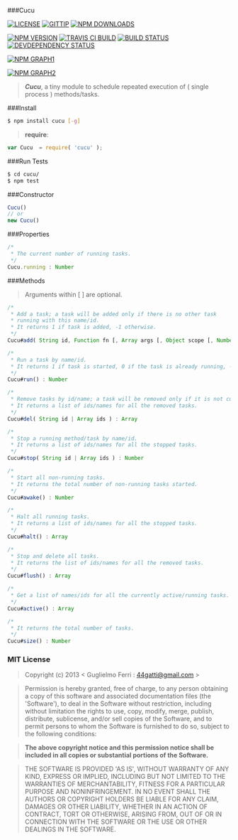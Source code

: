 ###Cucu

[![LICENSE](http://img.shields.io/badge/license-MIT-blue.svg)](https://github.com/rootslab/cucu#mit-license)
[![GITTIP](http://img.shields.io/gittip/rootslab.svg)](https://www.gittip.com/rootslab/)
[![NPM DOWNLOADS](http://img.shields.io/npm/dm/cucu.svg)](http://npm-stat.com/charts.html?package=cucu)

[![NPM VERSION](http://img.shields.io/npm/v/cucu.svg)](https://www.npmjs.org/package/cucu)
[![TRAVIS CI BUILD](http://img.shields.io/travis/rootslab/cucu.svg)](http://travis-ci.org/rootslab/cucu)
[![BUILD STATUS](http://img.shields.io/david/rootslab/cucu.svg)](https://david-dm.org/rootslab/cucu)
[![DEVDEPENDENCY STATUS](http://img.shields.io/david/dev/rootslab/cucu.svg)](https://david-dm.org/rootslab/cucu#info=devDependencies)

[![NPM GRAPH1](https://nodei.co/npm-dl/cucu.png)](https://nodei.co/npm/cucu/)

[![NPM GRAPH2](https://nodei.co/npm/cucu.png?downloads=true&stars=true)](https://nodei.co/npm/cucu/)

> **_Cucu_**, a tiny module to schedule repeated execution of ( single process ) methods/tasks.

###Install

```bash
$ npm install cucu [-g]
```

> __require__:

```javascript
var Cucu  = require( 'cucu' );
```

###Run Tests

```bash
$ cd cucu/
$ npm test
```

###Constructor

```javascript
Cucu()
// or
new Cucu()
```

###Properties

```javascript
/*
 * The current number of running tasks.
 */
Cucu.running : Number

```

###Methods

> Arguments within [ ] are optional.

```javascript
/*
 * Add a task; a task will be added only if there is no other task
 * running with this name/id.
 * It returns 1 if task is added, -1 otherwise.
 */
Cucu#add( String id, Function fn [, Array args [, Object scope [, Number interval ] ] ] ) : Number

/*
 * Run a task by name/id.
 * It returns 1 if task is started, 0 if the task is already running, -1 if no task exists.
 */
Cucu#run() : Number

/*
 * Remove tasks by id/name; a task will be removed only if it is not currently running.
 * It returns a list of ids/names for all the removed tasks.
 */
Cucu#del( String id | Array ids ) : Array

/*
 * Stop a running method/task by name/id.
 * It returns a list of ids/names for all the stopped tasks.
 */
Cucu#stop( String id | Array ids ) : Number

/*
 * Start all non-running tasks.
 * It returns the total number of non-running tasks started.
 */
Cucu#awake() : Number

/*
 * Halt all running tasks.
 * It returns a list of ids/names for all the stopped tasks.
 */
Cucu#halt() : Array

/*
 * Stop and delete all tasks.
 * It returns the list of ids/names for all the removed tasks.
 */
Cucu#flush() : Array

/*
 * Get a list of names/ids for all the currently active/running tasks.
 */
Cucu#active() : Array

/*
 * It returns the total number of tasks.
 */
Cucu#size() : Number

```

### MIT License

> Copyright (c) 2013 &lt; Guglielmo Ferri : 44gatti@gmail.com &gt;

> Permission is hereby granted, free of charge, to any person obtaining
> a copy of this software and associated documentation files (the
> 'Software'), to deal in the Software without restriction, including
> without limitation the rights to use, copy, modify, merge, publish,
> distribute, sublicense, and/or sell copies of the Software, and to
> permit persons to whom the Software is furnished to do so, subject to
> the following conditions:

> __The above copyright notice and this permission notice shall be
> included in all copies or substantial portions of the Software.__

> THE SOFTWARE IS PROVIDED 'AS IS', WITHOUT WARRANTY OF ANY KIND,
> EXPRESS OR IMPLIED, INCLUDING BUT NOT LIMITED TO THE WARRANTIES OF
> MERCHANTABILITY, FITNESS FOR A PARTICULAR PURPOSE AND NONINFRINGEMENT.
> IN NO EVENT SHALL THE AUTHORS OR COPYRIGHT HOLDERS BE LIABLE FOR ANY
> CLAIM, DAMAGES OR OTHER LIABILITY, WHETHER IN AN ACTION OF CONTRACT,
> TORT OR OTHERWISE, ARISING FROM, OUT OF OR IN CONNECTION WITH THE
> SOFTWARE OR THE USE OR OTHER DEALINGS IN THE SOFTWARE.
